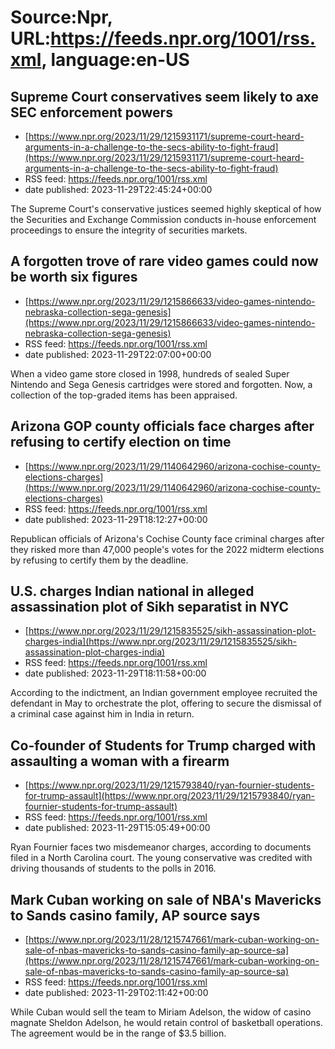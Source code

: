 # Source:Npr, URL:https://feeds.npr.org/1001/rss.xml, language:en-US

## Supreme Court conservatives seem likely to axe SEC enforcement powers
 - [https://www.npr.org/2023/11/29/1215931171/supreme-court-heard-arguments-in-a-challenge-to-the-secs-ability-to-fight-fraud](https://www.npr.org/2023/11/29/1215931171/supreme-court-heard-arguments-in-a-challenge-to-the-secs-ability-to-fight-fraud)
 - RSS feed: https://feeds.npr.org/1001/rss.xml
 - date published: 2023-11-29T22:45:24+00:00

The Supreme Court's conservative justices seemed highly skeptical of how the Securities and Exchange Commission conducts in-house enforcement proceedings to ensure the integrity of securities markets.

## A forgotten trove of rare video games could now be worth six figures
 - [https://www.npr.org/2023/11/29/1215866633/video-games-nintendo-nebraska-collection-sega-genesis](https://www.npr.org/2023/11/29/1215866633/video-games-nintendo-nebraska-collection-sega-genesis)
 - RSS feed: https://feeds.npr.org/1001/rss.xml
 - date published: 2023-11-29T22:07:00+00:00

When a video game store closed in 1998, hundreds of sealed Super Nintendo and Sega Genesis cartridges were stored and forgotten. Now, a collection of the top-graded items has been appraised.

## Arizona GOP county officials face charges after refusing to certify election on time
 - [https://www.npr.org/2023/11/29/1140642960/arizona-cochise-county-elections-charges](https://www.npr.org/2023/11/29/1140642960/arizona-cochise-county-elections-charges)
 - RSS feed: https://feeds.npr.org/1001/rss.xml
 - date published: 2023-11-29T18:12:27+00:00

Republican officials of Arizona's Cochise County face criminal charges after they risked more than 47,000 people's votes for the 2022 midterm elections by refusing to certify them by the deadline.

## U.S. charges Indian national in alleged assassination plot of Sikh separatist in NYC
 - [https://www.npr.org/2023/11/29/1215835525/sikh-assassination-plot-charges-india](https://www.npr.org/2023/11/29/1215835525/sikh-assassination-plot-charges-india)
 - RSS feed: https://feeds.npr.org/1001/rss.xml
 - date published: 2023-11-29T18:11:58+00:00

According to the indictment, an Indian government employee recruited the defendant in May to orchestrate the plot, offering to secure the dismissal of a criminal case against him in India in return.

## Co-founder of Students for Trump charged with assaulting a woman with a firearm
 - [https://www.npr.org/2023/11/29/1215793840/ryan-fournier-students-for-trump-assault](https://www.npr.org/2023/11/29/1215793840/ryan-fournier-students-for-trump-assault)
 - RSS feed: https://feeds.npr.org/1001/rss.xml
 - date published: 2023-11-29T15:05:49+00:00

Ryan Fournier faces two misdemeanor charges, according to documents filed in a North Carolina court. The young conservative was credited with driving thousands of students to the polls in 2016.

## Mark Cuban working on sale of NBA's Mavericks to Sands casino family, AP source says
 - [https://www.npr.org/2023/11/28/1215747661/mark-cuban-working-on-sale-of-nbas-mavericks-to-sands-casino-family-ap-source-sa](https://www.npr.org/2023/11/28/1215747661/mark-cuban-working-on-sale-of-nbas-mavericks-to-sands-casino-family-ap-source-sa)
 - RSS feed: https://feeds.npr.org/1001/rss.xml
 - date published: 2023-11-29T02:11:42+00:00

While Cuban would sell the team to Miriam Adelson, the widow of casino magnate Sheldon Adelson, he would retain control of basketball operations. The agreement would be in the range of $3.5 billion.

